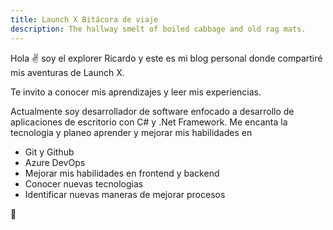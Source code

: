 ```yaml
---
title: Launch X Bitácora de viaje
description: The hallway smelt of boiled cabbage and old rag mats.
---
```


Hola ✌️  soy el explorer Ricardo y este es mi blog personal donde compartiré mis aventuras de Launch X.

Te invito a conocer mis aprendizajes y leer mis experiencias.

Actualmente soy desarrollador de software enfocado a desarrollo de aplicaciones de escritorio con C# y .Net Framework.
Me encanta la tecnologia y planeo aprender y mejorar mis habilidades en
- Git y Github
- Azure DevOps
- Mejorar mis habilidades en frontend y backend
- Conocer nuevas tecnologias
- Identificar nuevas maneras de mejorar procesos 

🚀
